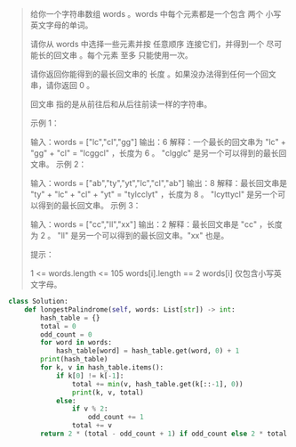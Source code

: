 > 给你一个字符串数组 words 。words 中每个元素都是一个包含 两个 小写英文字母的单词。
>
> 请你从 words 中选择一些元素并按 任意顺序 连接它们，并得到一个 尽可能长的回文串 。每个元素 至多 只能使用一次。
>
> 请你返回你能得到的最长回文串的 长度 。如果没办法得到任何一个回文串，请你返回 0 。
>
> 回文串 指的是从前往后和从后往前读一样的字符串。
>
> 示例 1：
>
> 输入：words = ["lc","cl","gg"]
> 输出：6
> 解释：一个最长的回文串为 "lc" + "gg" + "cl" = "lcggcl" ，长度为 6 。
> "clgglc" 是另一个可以得到的最长回文串。
> 示例 2：
>
> 输入：words = ["ab","ty","yt","lc","cl","ab"]
> 输出：8
> 解释：最长回文串是 "ty" + "lc" + "cl" + "yt" = "tylcclyt" ，长度为 8 。
> "lcyttycl" 是另一个可以得到的最长回文串。
> 示例 3：
>
> 输入：words = ["cc","ll","xx"]
> 输出：2
> 解释：最长回文串是 "cc" ，长度为 2 。
> "ll" 是另一个可以得到的最长回文串。"xx" 也是。
>
> 提示：
>
> 1 <= words.length <= 105
> words[i].length == 2
> words[i] 仅包含小写英文字母。

```python
class Solution:
    def longestPalindrome(self, words: List[str]) -> int:
        hash_table = {}
        total = 0
        odd_count = 0
        for word in words:
            hash_table[word] = hash_table.get(word, 0) + 1
        print(hash_table)
        for k, v in hash_table.items():
            if k[0] != k[-1]:
                total += min(v, hash_table.get(k[::-1], 0))
                print(k, v, total)
            else:
                if v % 2:
                    odd_count += 1
                total += v
        return 2 * (total - odd_count + 1) if odd_count else 2 * total
```

